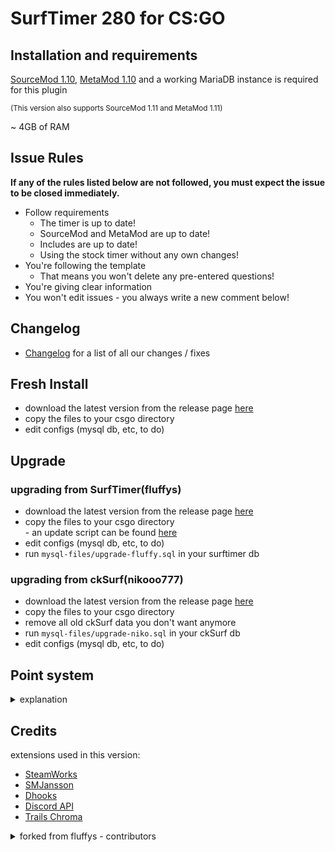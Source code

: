 # SurfTimer 280 for CS:GO

## Installation and requirements
[SourceMod 1.10](https://www.sourcemod.net/downloads.php?branch=stable), [MetaMod 1.10](https://www.sourcemm.net/downloads.php/?branch=stable) and a working MariaDB instance is required for this plugin 

<sup>(This version also supports SourceMod 1.11 and MetaMod 1.11)</sup>

~ 4GB of RAM

## Issue Rules

**If any of the rules listed below are not followed, you must expect the issue to be closed immediately.**

- Follow requirements
	- The timer is up to date!
	- SourceMod and MetaMod are up to date!
	- Includes are up to date!
	- Using the stock timer without any own changes!
- You're following the template
	- That means you won't delete any pre-entered questions!
- You're giving clear information
- You won't edit issues - you always write a new comment below!

## Changelog

*   [Changelog](https://github.com/13ace37/SurfTimer/blob/master/CHANGELOG.md) for a list of all our changes / fixes


## Fresh Install

*   download the latest version from the release page [here](https://github.com/13ace37/SurfTimer/releases/latest)
*   copy the files to your csgo directory
*   edit configs (mysql db, etc, to do)

## Upgrade

### upgrading from SurfTimer(fluffys)

*   download the latest version from the release page [here](https://github.com/13ace37/SurfTimer/releases/latest)
*   copy the files to your csgo directory <br> - an update script can be found [here](https://github.com/13ace37/SurfTimer/blob/master/scripts/upgrade_scripts/upgrade-fluffy.sh)
*   edit configs (mysql db, etc, to do)
*   run `mysql-files/upgrade-fluffy.sql` in your surftimer db

### upgrading from ckSurf(nikooo777)

*   download the latest version from the release page [here](https://github.com/13ace37/SurfTimer/releases/latest)
*   copy the files to your csgo directory
*   remove all old ckSurf data you don't want anymore
*   run `mysql-files/upgrade-niko.sql` in your ckSurf db
*   edit configs (mysql db, etc, to do)


## Point system
<details>
  <summary>explanation</summary> 
  
The points system has seen a massive overhaul from the original ckSurf; it is now a percentile tiered system. Points are now distributed in two ways: (1) map completion, and (2) map ranking. Map completion points will be given to all players who complete a specific and are dependent on the tier.
* Tier 1: 25
* Tier 2: 50
* Tier 3: 100
* Tier 4: 200
* Tier 5: 400
* Tier 6: 600

Map ranking points are dependent upon the individuals ranking on the map. This is done firstly by calculation of the WR points for the map. WR points per tier are calculated as follows:
* Tier 1: WR = (1.75 * Number of Completes) / 6
* Tier 2: WR = (2.8 * Number of Completes) / 5
* Tier 3: WR = MAX(350, (3.5 * Number of Completes) / 4)
* Tier 4: WR = MAX(400, (5.74 * Number of Completes) / 4)
* Tier 5: WR = MAX(500, (7 * Number of Completes) / 4)
* Tier 6: WR = MAX(600, (14 * Number of Completes) / 4)

Once the WR points are calculated the top 10 are points are calculated by multiplying the WR points by a factor. These factors are:
* Rank 2 = WR * 0.8
* Rank 3 = WR * 0.75
* Rank 4 = WR * 0.7
* Rank 5 = WR * 0.65
* Rank 6 = WR * 0.6
* Rank 7 = WR * 0.55
* Rank 8 = WR * 0.5
* Rank 9 = WR * 0.45
* Rank 10 = WR * 0.4

Players who are not in the top 10 but are above the 50th percentile in map ranking will be sorted into 5 groups – with each higher group giving proportionally more points. These groups and their point distribution are as follows:
* Group 1 (top 3.125%) = WR * 0.25
* Group 2 (top 6.25%) = (Group 1) / 1.5
* Group 3 (top 12.5%) = (Group 2) / 1.5
* Group 4 (top 25%) = (Group 3) / 1.5
* Group 5 (top 50%) = (Group 4) / 1.5

Take surf_aircontrol_nbv for example: (You can use sm_mi to see this menu)
<img src="http://puu.sh/ykaR8/7520a6b0d6.jpg" width="372" height="469" />

###### Credit to NDiamond for theory crafting this point system, I just implemented his idea
  
</details>

## Credits

extensions used in this version:
*   [SteamWorks](https://forums.alliedmods.net/showthread.php?t=229556)
*   [SMJansson](https://forums.alliedmods.net/showthread.php?t=184604)
*   [Dhooks](https://forums.alliedmods.net/showthread.php?t=180114)
*   [Discord API](https://github.com/Deathknife/sourcemod-discord/blob/master/discord_api.sp)
*   [Trails Chroma](https://github.com/Nickelony/Trails-Chroma)
<details>
  <summary>forked from fluffys - contributors</summary> 
  
*   Jonitaikaponi - Original ckSurf creator
*   nikooo777 - ckSurf 1.19 Fork
*   <a href="http://steamcommunity.com/id/fluffystko/">fluffys</a>
*   Jakeey802
*   Grandpa Goose
*	<a href="https://github.com/olokos>olokos</a> <a href="https://steamcommunity.com/id/olokos/">steam</a>
  
</details>

